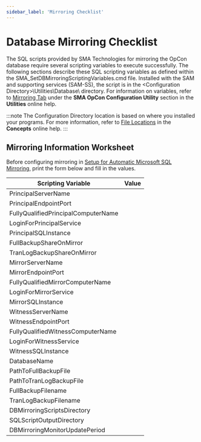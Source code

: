 ```yaml
---
sidebar_label: 'Mirroring Checklist'
---
```


# Database Mirroring Checklist

The SQL scripts provided by SMA Technologies for mirroring the OpCon database require several scripting variables to execute successfully. The following sections describe these SQL scripting variables as defined within the SMA_SetDBMirroringScriptingVariables.cmd file. Installed with the SAM
and supporting services (SAM-SS), the script is in the <Configuration Directory\>\\Utilities\\Database\\ directory. For information on variables, refer to [Mirroring Tab](../../utilities/Graphical-Utilities/SMA-OpCon-Configuration-Utility.md#Mirrorin) under the **SMA OpCon Configuration Utility** section in the **Utilities** online help.

:::note
The Configuration Directory location is based on where you installed your programs. For more information, refer to [File Locations](../../file-locations.md) in the **Concepts** online help.
:::

## Mirroring Information Worksheet

Before configuring mirroring in [Setup for Automatic Microsoft SQL Mirroring](Setup-for-Automatic-Microsoft-SQL-Mirroring.md), print the form below and fill in the values.

|Scripting Variable|Value|
|--- |--- |
|PrincipalServerName||
|PrincipalEndpointPort||
|FullyQualifiedPrincipalComputerName||
|LoginForPrincipalService||
|PrincipalSQLInstance||
|FullBackupShareOnMirror||
|TranLogBackupShareOnMirror||
|MirrorServerName||
|MirrorEndpointPort||
|FullyQualifiedMirrorComputerName||
|LoginForMirrorService||
|MirrorSQLInstance||
|WitnessServerName||
|WitnessEndpointPort||
|FullyQualifiedWitnessComputerName||
|LoginForWitnessService||
|WitnessSQLInstance||
|DatabaseName||
|PathToFullBackupFile||
|PathToTranLogBackupFile||
|FullBackupFilename||
|TranLogBackupFilename||
|DBMirroringScriptsDirectory||
|SQLScriptOutputDirectory||
|DBMirroringMonitorUpdatePeriod||
